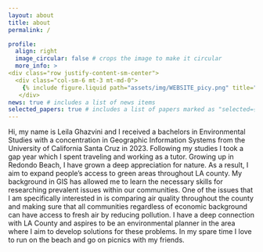 ```yaml
---
layout: about
title: about
permalink: /

profile:
  align: right
  image_circular: false # crops the image to make it circular
  more_info: >
<div class="row justify-content-sm-center">
  <div class="col-sm-6 mt-3 mt-md-0">
    {% include figure.liquid path="assets/img/WEBSITE_picy.png" title="Website Picture" class="img-fluid rounded z-depth-1" %}
   </div>
news: true # includes a list of news items
selected_papers: true # includes a list of papers marked as "selected={true}"
---
```


Hi, my name is Leila Ghazvini and I received a bachelors in Environmental Studies with a concentration in Geographic Information Systems from the University of California Santa Cruz in 2023. Following my studies I took a gap year which I spent traveling and working as a tutor. Growing up in Redondo Beach, I have grown a deep appreciation for nature. As a result, I aim to expand people’s access to green areas throughout LA county. My background in GIS has allowed me to learn the necessary skills for researching prevalent issues within our communities. One of the issues that I am specifically interested in is comparing air quality throughout the county and making sure that all communities regardless of economic background can have access to fresh air by reducing pollution. I have a deep connection with LA County and aspires to be an environmental planner in the area where I aim to develop solutions for these problems. In my spare time I love to run on the beach and go on picnics with my friends. 

